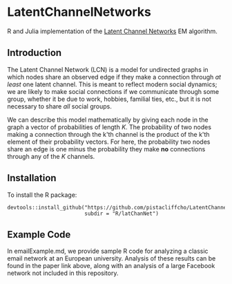 # LatentChannelNetworks

R and Julia implementation of the [Latent Channel Networks](https://arxiv.org/abs/1906.04563) EM algorithm. 

## Introduction

The Latent Channel Network (LCN) is a model for undirected graphs in which nodes share an observed edge if they make a connection through *at least* one latent channel. This is meant to reflect modern social dynamics; we are likely to make social connections if we communicate through some group, whether it be due to work, hobbies, familial ties, etc., but it is not necessary to share *all* social groups. 

We can describe this model mathematically by giving each node in the graph a vector of probabilities of length *K*. The probability of two nodes making a connection through the k'th channel is the product of the k'th element of their probability vectors. For here, the probability two nodes share an edge is one minus the probability they make **no** connections through any of the *K* channels. 

## Installation

To install the R package:

```
devtools::install_github("https://github.com/pistacliffcho/LatentChannelNetworks.R", 
                         subdir = "R/latChanNet")
```

## Example Code

In emailExample.md, we provide sample R code for analyzing a classic email network at an European university. Analysis of these results can be found in the paper link above, along with an analysis of a large Facebook network not included in this repository. 

